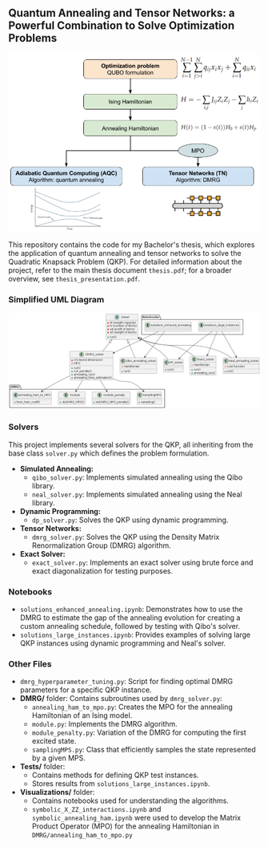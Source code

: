 ## Quantum Annealing and Tensor Networks: a Powerful Combination to Solve Optimization Problems

![Overview](https://github.com/MiquelAlberti2/Quantum-annealing-and-tensor-networks/blob/fbd2cd590756a2154817d6405cd636d452433619/Visualizations/project_overview.png)

This repository contains the code for my Bachelor's thesis, which explores the application of quantum annealing and tensor networks to solve the Quadratic Knapsack Problem (QKP). For detailed information about the project, refer to the main thesis document `thesis.pdf`; for a broader overview, see `thesis_presentation.pdf`.

### Simplified UML Diagram

![UML Diagram](https://github.com/MiquelAlberti2/Quantum-annealing-and-tensor-networks/blob/fbd2cd590756a2154817d6405cd636d452433619/Visualizations/UML_diagram.png)

### Solvers

This project implements several solvers for the QKP, all inheriting from the base class `solver.py` which defines the problem formulation. 

- **Simulated Annealing:**
    - `qibo_solver.py`: Implements simulated annealing using the Qibo library.
    - `neal_solver.py`: Implements simulated annealing using the Neal library.
- **Dynamic Programming:**
    - `dp_solver.py`: Solves the QKP using dynamic programming.
- **Tensor Networks:**
    - `dmrg_solver.py`: Solves the QKP using the Density Matrix Renormalization Group (DMRG) algorithm.
- **Exact Solver:**
    - `exact_solver.py`: Implements an exact solver using brute force and exact diagonalization for testing purposes.

### Notebooks

- `solutions_enhanced_annealing.ipynb`: Demonstrates how to use the DMRG to estimate the gap of the annealing evolution for creating a custom annealing schedule, followed by testing with Qibo's solver.
- `solutions_large_instances.ipynb`: Provides examples of solving large QKP instances using dynamic programming and Neal's solver.

### Other Files

- `dmrg_hyperparameter_tuning.py`: Script for finding optimal DMRG parameters for a specific QKP instance.
- **DMRG/** folder: Contains subroutines used by `dmrg_solver.py`:
    - `annealing_ham_to_mpo.py`: Creates the MPO for the annealing Hamiltonian of an Ising model.
    - `module.py`: Implements the DMRG algorithm.
    - `module_penalty.py`: Variation of the DMRG for computing the first excited state.
    - `samplingMPS.py`: Class that efficiently samples the state represented by a given MPS.
- **Tests/** folder:
    - Contains methods for defining QKP test instances. 
    - Stores results from `solutions_large_instances.ipynb`.
- **Visualizations/** folder:
    - Contains notebooks used for understanding the algorithms.
    - `symbolic_X_ZZ_interactions.ipynb` and `symbolic_annealing_ham.ipynb` were used to develop the Matrix Product Operator (MPO) for the annealing Hamiltonian in `DMRG/annealing_ham_to_mpo.py`
